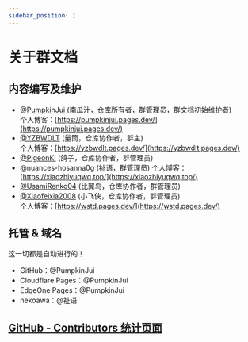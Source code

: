 ```yaml
---
sidebar_position: 1
---
```


# 关于群文档

## 内容编写及维护

- [@PumpkinJui](https://github.com/PumpkinJui) (南瓜汁，仓库所有者，群管理员，群文档初始维护者)  
  个人博客：[https://pumpkinjui.pages.dev/](https://pumpkinjui.pages.dev/)
- [@YZBWDLT](https://github.com/YZBWDLT) (量筒，仓库协作者，群主)  
  个人博客：[https://yzbwdlt.pages.dev/](https://yzbwdlt.pages.dev/)
- [@PigeonKI](https://github.com/PigeonKI) (鸽子，仓库协作者，群管理员)
- @nuances-hosanna0g (祉语，群管理员) 
  个人博客：[https://xiaozhiyuqwq.top/](https://xiaozhiyuqwq.top/)
- [@UsamiRenko04](https://github.com/UsamiRenko04) (比翼鸟，仓库协作者，群管理员)
- [@Xiaofeixia2008](https://github.com/Xiaofeixia2008) (小飞侠，仓库协作者，群管理员)  
  个人博客：[https://wstd.pages.dev/](https://wstd.pages.dev/)

## 托管 & 域名

这一切都是自动进行的！

- GitHub：@PumpkinJui
- Cloudflare Pages：@PumpkinJui
- EdgeOne Pages：@PumpkinJui
- nekoawa：@祉语

## [GitHub - Contributors 统计页面](https://github.com/PumpkinJui/groupdocs/graphs/contributors)

